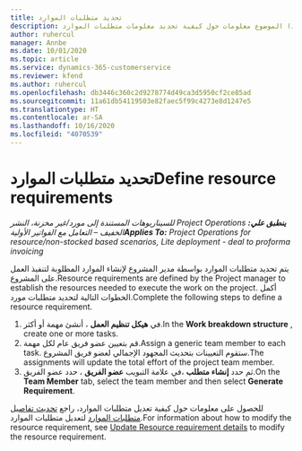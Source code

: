 ```yaml
---
title: تحديد متطلبات الموارد
description: يوفر هذا الموضوع معلومات حول كيفية تحديد معلومات متطلبات الموارد.
author: ruhercul
manager: Annbe
ms.date: 10/01/2020
ms.topic: article
ms.service: dynamics-365-customerservice
ms.reviewer: kfend
ms.author: ruhercul
ms.openlocfilehash: db3446c360c2d9278774d49ca3d5950cf2ce85ad
ms.sourcegitcommit: 11a61db54119503e82faec5f99c4273e8d1247e5
ms.translationtype: HT
ms.contentlocale: ar-SA
ms.lasthandoff: 10/16/2020
ms.locfileid: "4070539"
---
```

# <a name="define-resource-requirements"></a><span data-ttu-id="0cda8-103">تحديد متطلبات الموارد</span><span class="sxs-lookup"><span data-stu-id="0cda8-103">Define resource requirements</span></span>

<span data-ttu-id="0cda8-104">_**ينطبق علي:** ‏‫Project Operations للسيناريوهات المستندة إلى مورد/غير مخزنة‬، ‏‫النشر الخفيف – التعامل مع الفواتير الأولية‬_</span><span class="sxs-lookup"><span data-stu-id="0cda8-104">_**Applies To:** Project Operations for resource/non-stocked based scenarios, Lite deployment - deal to proforma invoicing_</span></span>

<span data-ttu-id="0cda8-105">يتم تحديد متطلبات الموارد بواسطة مدير المشروع لإنشاء الموارد المطلوبة لتنفيذ العمل على المشروع.</span><span class="sxs-lookup"><span data-stu-id="0cda8-105">Resource requirements are defined by the Project manager to establish the resources needed to execute the work on the project.</span></span> <span data-ttu-id="0cda8-106">أكمل الخطوات التالية لتحديد متطلبات مورد.</span><span class="sxs-lookup"><span data-stu-id="0cda8-106">Complete the following steps to define a resource requirement.</span></span>

1.  <span data-ttu-id="0cda8-107">في **هيكل تنظيم العمل** ، أنشئ مهمة أو أكثر.</span><span class="sxs-lookup"><span data-stu-id="0cda8-107">In the **Work breakdown structure** , create one or more tasks.</span></span>
2.  <span data-ttu-id="0cda8-108">قم بتعيين عضو فريق عام لكل مهمة.</span><span class="sxs-lookup"><span data-stu-id="0cda8-108">Assign a generic team member to each task.</span></span> <span data-ttu-id="0cda8-109">ستقوم التعيينات بتحديث المجهود الإجمالي لعضو فريق المشروع.</span><span class="sxs-lookup"><span data-stu-id="0cda8-109">The assignments will update the total effort of the project team member.</span></span>
3.  <span data-ttu-id="0cda8-110">في علامة التبويب **عضو الفريق** ، حدد عضو الفريق‏‎، ثم حدد **إنشاء متطلب**.</span><span class="sxs-lookup"><span data-stu-id="0cda8-110">On the **Team Member** tab, select the team member and then select **Generate Requirement**.</span></span>

<span data-ttu-id="0cda8-111">للحصول على معلومات حول كيفية تعديل متطلبات الموارد، راجع [تحديث تفاصيل متطلبات الموارد](define-resource-requirements.md) لتعديل متطلبات الموارد.</span><span class="sxs-lookup"><span data-stu-id="0cda8-111">For information about how to modify the resource requirement, see [Update Resource requirement details](define-resource-requirements.md) to modify the resource requirement.</span></span>
